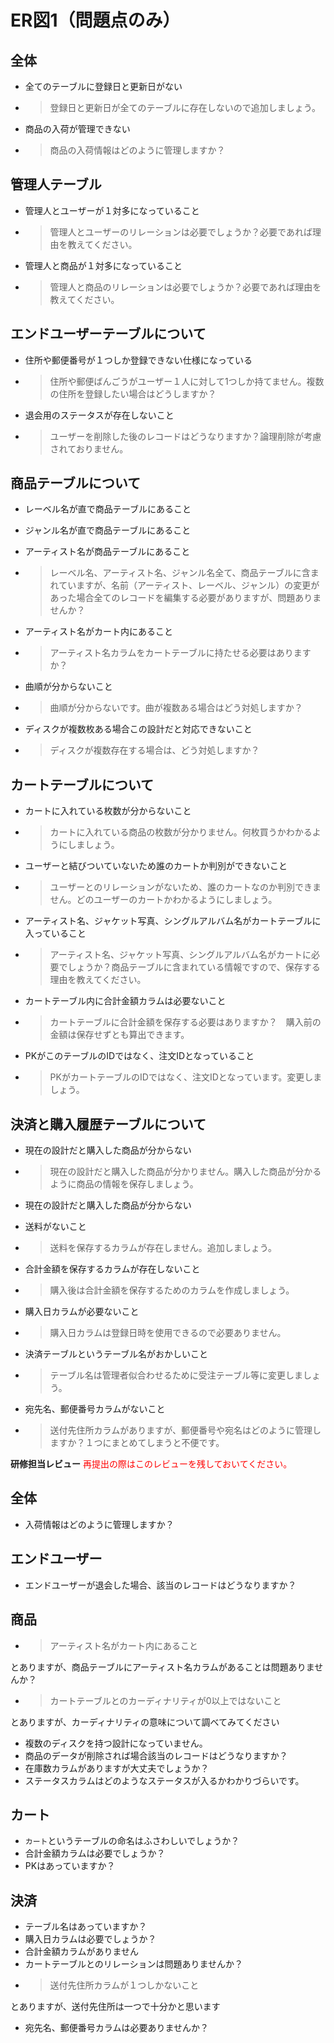 # ER図1（問題点のみ）
## 全体
- 全てのテーブルに登録日と更新日がない
- > 登録日と更新日が全てのテーブルに存在しないので追加しましょう。

- 商品の入荷が管理できない
- > 商品の入荷情報はどのように管理しますか？

## 管理人テーブル
- 管理人とユーザーが１対多になっていること
- > 管理人とユーザーのリレーションは必要でしょうか？必要であれば理由を教えてください。

- 管理人と商品が１対多になっていること
- > 管理人と商品のリレーションは必要でしょうか？必要であれば理由を教えてください。

## エンドユーザーテーブルについて
- 住所や郵便番号が１つしか登録できない仕様になっている
- > 住所や郵便ばんごうがユーザー１人に対して1つしか持てません。複数の住所を登録したい場合はどうしますか？

- 退会用のステータスが存在しないこと
- > ユーザーを削除した後のレコードはどうなりますか？論理削除が考慮されておりません。

## 商品テーブルについて
- レーベル名が直で商品テーブルにあること
- ジャンル名が直で商品テーブルにあること
- アーティスト名が商品テーブルにあること
- > レーベル名、アーティスト名、ジャンル名全て、商品テーブルに含まれていますが、名前（アーティスト、レーベル、ジャンル）の変更があった場合全てのレコードを編集する必要がありますが、問題ありませんか？

- アーティスト名がカート内にあること
- > アーティスト名カラムをカートテーブルに持たせる必要はありますか？

- 曲順が分からないこと
- > 曲順が分からないです。曲が複数ある場合はどう対処しますか？

- ディスクが複数枚ある場合この設計だと対応できないこと
- > ディスクが複数存在する場合は、どう対処しますか？


## カートテーブルについて
- カートに入れている枚数が分からないこと
- > カートに入れている商品の枚数が分かりません。何枚買うかわかるようにしましょう。

- ユーザーと結びついていないため誰のカートか判別ができないこと
- > ユーザーとのリレーションがないため、誰のカートなのか判別できません。どのユーザーのカートかわかるようにしましょう。

- アーティスト名、ジャケット写真、シングルアルバム名がカートテーブルに入っていること
- > アーティスト名、ジャケット写真、シングルアルバム名がカートに必要でしょうか？商品テーブルに含まれている情報ですので、保存する理由を教えてください。

- カートテーブル内に合計金額カラムは必要ないこと
- > カートテーブルに合計金額を保存する必要はありますか？　購入前の金額は保存せずとも算出できます。

- PKがこのテーブルのIDではなく、注文IDとなっていること
- > PKがカートテーブルのIDではなく、注文IDとなっています。変更しましょう。

## 決済と購入履歴テーブルについて 
- 現在の設計だと購入した商品が分からない
- > 現在の設計だと購入した商品が分かりません。購入した商品が分かるように商品の情報を保存しましょう。

- 現在の設計だと購入した商品が分からない
- 送料がないこと
- > 送料を保存するカラムが存在しません。追加しましょう。

- 合計金額を保存するカラムが存在しないこと
- > 購入後は合計金額を保存するためのカラムを作成しましょう。

- 購入日カラムが必要ないこと
- > 購入日カラムは登録日時を使用できるので必要ありません。

- 決済テーブルというテーブル名がおかしいこと
- > テーブル名は管理者似合わせるために受注テーブル等に変更しましょう。

- 宛先名、郵便番号カラムがないこと
- > 送付先住所カラムがありますが、郵便番号や宛名はどのように管理しますか？１つにまとめてしまうと不便です。



**研修担当レビュー**
<font color="Red">再提出の際はこのレビューを残しておいてください。</font>
## 全体
- 入荷情報はどのように管理しますか？

## エンドユーザー
- エンドユーザーが退会した場合、該当のレコードはどうなりますか？

## 商品
- > アーティスト名がカート内にあること

とありますが、商品テーブルにアーティスト名カラムがあることは問題ありませんか？
- > カートテーブルとのカーディナリティが0以上ではないこと

とありますが、カーディナリティの意味について調べてみてください
- 複数のディスクを持つ設計になっていません。
- 商品のデータが削除されば場合該当のレコードはどうなりますか？
- 在庫数カラムがありますが大丈夫でしょうか？
- ステータスカラムはどのようなステータスが入るかわかりづらいです。

## カート
- `カート`というテーブルの命名はふさわしいでしょうか？
- 合計金額カラムは必要でしょうか？
- PKはあっていますか？

## 決済
- テーブル名はあっていますか？
- 購入日カラムは必要でしょうか？
- 合計金額カラムがありません
- カートテーブルとのリレーションは問題ありませんか？
- > 送付先住所カラムが１つしかないこと

とありますが、送付先住所は一つで十分かと思います
- 宛先名、郵便番号カラムは必要ありませんか？
 
